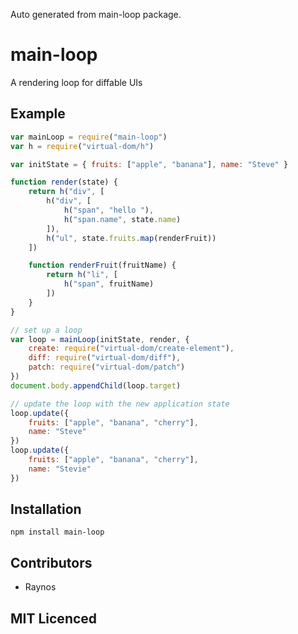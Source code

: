 Auto generated from main-loop package.

# main-loop

<!--
    [![build status][1]][2]
    [![NPM version][3]][4]
    [![Coverage Status][5]][6]
    [![gemnasium Dependency Status][7]][8]
    [![Davis Dependency status][9]][10]
-->

<!-- [![browser support][11]][12] -->

A rendering loop for diffable UIs

## Example

```js
var mainLoop = require("main-loop")
var h = require("virtual-dom/h")

var initState = { fruits: ["apple", "banana"], name: "Steve" }

function render(state) {
    return h("div", [
        h("div", [
            h("span", "hello "),
            h("span.name", state.name)
        ]),
        h("ul", state.fruits.map(renderFruit))
    ])

    function renderFruit(fruitName) {
        return h("li", [
            h("span", fruitName)
        ])
    }
}

// set up a loop
var loop = mainLoop(initState, render, {
    create: require("virtual-dom/create-element"),
    diff: require("virtual-dom/diff"),
    patch: require("virtual-dom/patch")
})
document.body.appendChild(loop.target)

// update the loop with the new application state
loop.update({
    fruits: ["apple", "banana", "cherry"],
    name: "Steve"
})
loop.update({
    fruits: ["apple", "banana", "cherry"],
    name: "Stevie"
})
```

## Installation

`npm install main-loop`

## Contributors

 - Raynos

## MIT Licenced

  [1]: https://secure.travis-ci.org/Raynos/main-loop.png
  [2]: https://travis-ci.org/Raynos/main-loop
  [3]: https://badge.fury.io/js/main-loop.png
  [4]: https://badge.fury.io/js/main-loop
  [5]: https://coveralls.io/repos/Raynos/main-loop/badge.png
  [6]: https://coveralls.io/r/Raynos/main-loop
  [7]: https://gemnasium.com/Raynos/main-loop.png
  [8]: https://gemnasium.com/Raynos/main-loop
  [9]: https://david-dm.org/Raynos/main-loop.png
  [10]: https://david-dm.org/Raynos/main-loop
  [11]: https://ci.testling.com/Raynos/main-loop.png
  [12]: https://ci.testling.com/Raynos/main-loop
